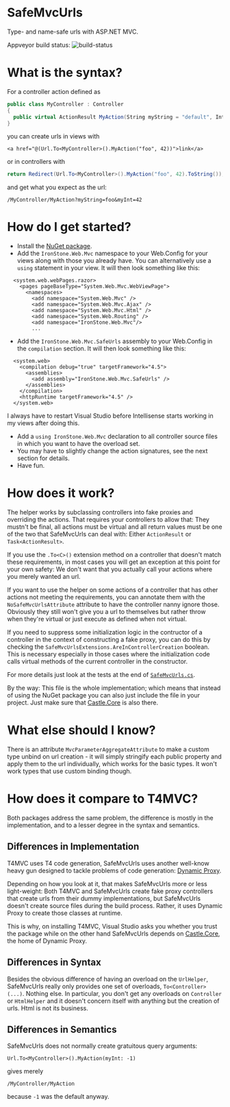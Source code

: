 SafeMvcUrls
===========

Type- and name-safe urls with ASP.NET MVC.

Appveyor build status: ![build-status](https://ci.appveyor.com/api/projects/status/8jwforcs6u0gaw2d?svg=true)

# What is the syntax?

For a controller action defined as

```cs
public class MyController : Controller
{
  public virtual ActionResult MyAction(String myString = "default", Int32 myInt = -1) { return View(); }
}
```

you can create urls in views with

```
<a href="@(Url.To<MyController>().MyAction("foo", 42))">link</a>
```

or in controllers with

```cs
return Redirect(Url.To<MyController>().MyAction("foo", 42).ToString());
```

and get what you expect as the url:

```
/MyController/MyAction?myString=foo&myInt=42
```

# How do I get started?

- Install the [NuGet package](https://www.nuget.org/packages/IronStone.Web.Mvc.SafeUrls).
- Add the `IronStone.Web.Mvc` namespace to your Web.Config for your views along with those you already have. You can alternatively use a `using` statement in your view. It will then look something like this:
```
  <system.web.webPages.razor>
    <pages pageBaseType="System.Web.Mvc.WebViewPage">
      <namespaces>
        <add namespace="System.Web.Mvc" />
        <add namespace="System.Web.Mvc.Ajax" />
        <add namespace="System.Web.Mvc.Html" />
        <add namespace="System.Web.Routing" />
        <add namespace="IronStone.Web.Mvc"/>
        ...
```
- Add the `IronStone.Web.Mvc.SafeUrls` assembly to your Web.Config in the `compilation` section. It will then look something like this:
```
  <system.web>
    <compilation debug="true" targetFramework="4.5">
      <assemblies>
        <add assembly="IronStone.Web.Mvc.SafeUrls" />
      </assemblies>
    </compilation>
    <httpRuntime targetFramework="4.5" />
  </system.web>
```
  I always have to restart Visual Studio before Intellisense starts working in my views after doing this.
- Add a `using IronStone.Web.Mvc` declaration to all controller source files in which you want to have the overload set.
- You may have to slightly change the action signatures, see the next section for details.
- Have fun.

# How does it work?

The helper works by subclassing controllers into fake proxies and overriding the actions. That requires your controllers to allow that: They mustn't be final, all actions must be virtual and all return values must be one of the two that SafeMvcUrls can deal with: Either `ActionResult` or `Task<ActionResult>`.

If you use the `.To<C>()` extension method on a controller that doesn't match these requirements, in most cases you will get an exception at this point for your own safety: We don't want that you actually call your actions where you merely wanted an url.

If you want to use the helper on some actions of a controller that has other actions not meeting the requirements, you can annotate them with the `NoSafeMvcUrlsAttribute` attribute to have the controller nanny ignore those. Obviously they still won't give you a url to themselves but rather throw when they're virtual or just execute as defined when not virtual. 

If you need to suppress some initialization logic in the contructor of a controller in the context of constructing a fake proxy, you can do this by checking the `SafeMvcUrlsExtensions.AreInControllerCreation` boolean. This is necessary especially in those cases where the initialization code calls virtual methods of the current controller in the constructor.

For more details just look at the tests at the end of [`SafeMvcUrls.cs`](https://github.com/jtheisen/safe-mvc-urls/blob/master/SafeMvcUrls/SafeMvcUrls.cs).

By the way: This file is the whole implementation; which means that instead of using the NuGet package you can also just include the file in your project. Just make sure that [Castle.Core](http://www.nuget.org/packages/Castle.Core) is also there.

# What else should I know?

There is an attribute `MvcParameterAggregateAttribute` to make a custom type unbind on url creation - it will simply stringify each public property and apply them to the url individually, which works for the basic types. It won't work types that use custom binding though.

# How does it compare to T4MVC?

Both packages address the same problem, the difference is mostly in the implementation, and to a lesser degree in the syntax and semantics.

## Differences in Implementation

T4MVC uses T4 code generation, SafeMvcUrls uses another well-know heavy gun designed to tackle problems of code generation: [Dynamic Proxy](http://www.castleproject.org/projects/dynamicproxy/).

Depending on how you look at it, that makes SafeMvcUrls more or less light-weight: Both T4MVC and SafeMvcUrls create fake proxy controllers that create urls from their dummy implementations, but SafeMvcUrls doesn't create source files during the build process. Rather, it uses Dynamic Proxy to create those classes at runtime.

This is why, on installing T4MVC, Visual Studio asks you whether you trust the package while on the other hand SafeMvcUrls depends on [Castle.Core](http://www.nuget.org/packages/Castle.Core), the home of Dynamic Proxy.

## Differences in Syntax

Besides the obvious difference of having an overload on the `UrlHelper`, SafeMvcUrls really only provides one set of overloads, `To<Controller>(...)`. Nothing else. In particular, you don't get any overloads on `Controller` or `HtmlHelper` and it doesn't concern itself with anything but the creation of urls. Html is not its business.

## Differences in Semantics

SafeMvcUrls does not normally create gratuitous query arguments:

```
Url.To<MyController>().MyAction(myInt: -1)
```

gives merely

```
/MyController/MyAction
```

because `-1` was the default anyway.
